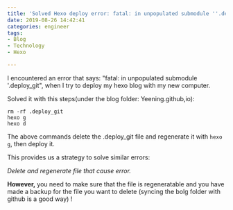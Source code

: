 ```yaml
---
title: 'Solved Hexo deploy error: fatal: in unpopulated submodule ''.deploy_git'''
date: 2019-08-26 14:42:41
categories: engineer
tags: 
- Blog
- Technology
- Hexo

---
```


I encountered an error that says: "fatal: in unpopulated submodule '.deploy_git", when I try to deploy my hexo blog with my new computer.

Solved it with this steps(under the blog folder: Yeening.github,io):

```
rm -rf .deploy_git
hexo g
hexo d
```

The above commands delete the .deploy_git file and regenerate it with `hexo g`, then deploy it.

This provides us a strategy to solve similar errors: 

*Delete and regenerate file that cause error.*

**However,** you need to make sure that the file is regeneratable and you have made a backup for the file you want to delete (syncing the bolg folder with github is a good way) !